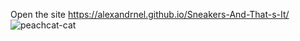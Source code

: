 Open the site https://alexandrnel.github.io/Sneakers-And-That-s-It/ ![peachcat-cat](https://github.com/AlexandrNel/Sneakers-And-That-s-It/assets/135206698/a7f889cf-0706-42e8-a5b9-aa24a5e2d2a4)

